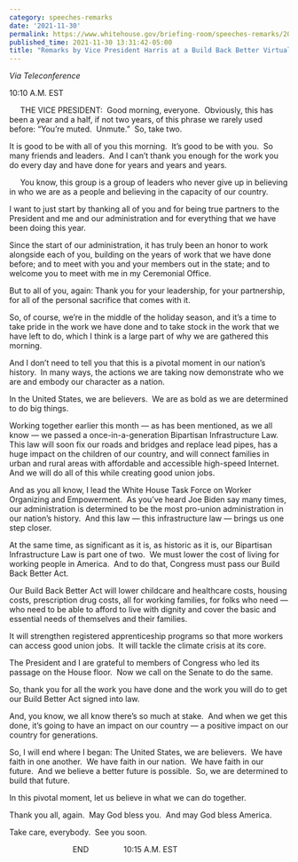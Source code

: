 ```yaml
---
category: speeches-remarks
date: '2021-11-30'
permalink: https://www.whitehouse.gov/briefing-room/speeches-remarks/2021/11/30/remarks-by-vice-president-harris-at-a-build-back-better-virtual-rally/
published_time: 2021-11-30 13:31:42-05:00
title: "Remarks by Vice President Harris at a Build Back Better Virtual\_Rally"
---
```

 
*Via Teleconference*

10:10 A.M. EST

     THE VICE PRESIDENT:  Good morning, everyone.  Obviously, this has
been a year and a half, if not two years, of this phrase we rarely used
before: “You’re muted.  Unmute.”  So, take two. 

It is good to be with all of you this morning.  It’s good to be with
you.  So many friends and leaders.  And I can’t thank you enough for the
work you do every day and have done for years and years and years.

     You know, this group is a group of leaders who never give up in
believing in who we are as a people and believing in the capacity of our
country.

I want to just start by thanking all of you and for being true partners
to the President and me and our administration and for everything that
we have been doing this year.

Since the start of our administration, it has truly been an honor to
work alongside each of you, building on the years of work that we have
done before; and to meet with you and your members out in the state; and
to welcome you to meet with me in my Ceremonial Office.

But to all of you, again: Thank you for your leadership, for your
partnership, for all of the personal sacrifice that comes with it.

So, of course, we’re in the middle of the holiday season, and it’s a
time to take pride in the work we have done and to take stock in the
work that we have left to do, which I think is a large part of why we
are gathered this morning.

And I don’t need to tell you that this is a pivotal moment in our
nation’s history.  In many ways, the actions we are taking now
demonstrate who we are and embody our character as a nation.

In the United States, we are believers.  We are as bold as we are
determined to do big things.

Working together earlier this month — as has been mentioned, as we all
know — we passed a once-in-a-generation Bipartisan Infrastructure Law. 
This law will soon fix our roads and bridges and replace lead pipes, has
a huge impact on the children of our country, and will connect families
in urban and rural areas with affordable and accessible high-speed
Internet. And we will do all of this while creating good union jobs.

And as you all know, I lead the White House Task Force on Worker
Organizing and Empowerment.  As you’ve heard Joe Biden say many times,
our administration is determined to be the most pro-union administration
in our nation’s history.  And this law — this infrastructure law —
brings us one step closer.

At the same time, as significant as it is, as historic as it is, our
Bipartisan Infrastructure Law is part one of two.  We must lower the
cost of living for working people in America.  And to do that, Congress
must pass our Build Back Better Act.

Our Build Back Better Act will lower childcare and healthcare costs,
housing costs, prescription drug costs, all for working families, for
folks who need — who need to be able to afford to live with dignity and
cover the basic and essential needs of themselves and their families.

It will strengthen registered apprenticeship programs so that more
workers can access good union jobs.  It will tackle the climate crisis
at its core.

The President and I are grateful to members of Congress who led its
passage on the House floor.  Now we call on the Senate to do the same. 

So, thank you for all the work you have done and the work you will do to
get our Build Better Act signed into law. 

And, you know, we all know there’s so much at stake.  And when we get
this done, it’s going to have an impact on our country — a positive
impact on our country for generations.

So, I will end where I began: The United States, we are believers.  We
have faith in one another.  We have faith in our nation.  We have faith
in our future.  And we believe a better future is possible.  So, we are
determined to build that future.

In this pivotal moment, let us believe in what we can do together. 

Thank you all, again.  May God bless you.  And may God bless America.

Take care, everybody.  See you soon.

                             END                10:15 A.M. EST
